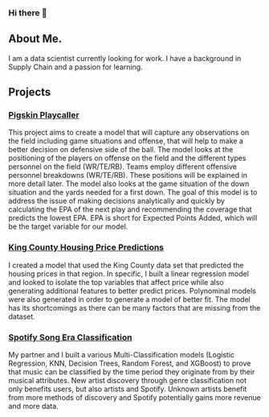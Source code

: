 ### Hi there 👋

## About Me. 

I am a data scientist currently looking for work. I have a background in Supply Chain and a passion for learning. 

## Projects


###  [Pigskin Playcaller](https://github.com/dsmoove/pigskinplaycaller)

This project aims to create a model that will capture any observations on the field including game situations and offense, that will help to make a better decision on defensive side of the ball. The model looks at the positioning of the players on offense on the field and the different types personnel on the field (WR/TE/RB). Teams employ different offensive personnel breakdowns (WR/TE/RB). These positions will be explained in more detail later. The model also looks at the game situation of the down situation and the yards needed for a first down. The goal of this model is to address the issue of making decisions analytically and quickly by calculating the EPA of the next play and recommending the coverage that predicts the lowest EPA. EPA is short for Expected Points Added, which will be the target variable for our model.

### [King County Housing Price Predictions](https://github.com/dsmoove/KingCountyHousing)

I created a model that used the King County data set that predicted the housing prices in that region. In specific, I built a linear regression model and looked to isolate the top variables that affect price while also generating additional features to better predict prices. Polynominal models were also generated in order to generate a model of better fit. The model has its shortcomings as there can be many factors that are missing from the dataset.

### [Spotify Song Era Classification](https://github.com/khyateed/song-classification-project)

My partner and I built a various Multi-Classification models (Logistic Regression, KNN, Decision Trees, Random Forest, and XGBoost) to prove that music can be classified by the time period they originate from by their musical attributes. New artist discovery through genre classification not only benefits users, but also artists and Spotify. Unknown artists benefit from more methods of discovery and Spotify potentially gains more revenue and more data. 
